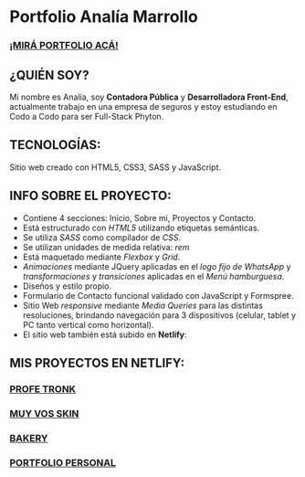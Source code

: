 # Portfolio Analía Marrollo

### [¡MIRÁ PORTFOLIO ACÁ!](https://analiamarrollo.github.io/PORTFOLIO-ANALIA-MARROLLO)
## ¿QUIÉN SOY?

Mi nombre es Analía, soy **Contadora Pública** y **Desarrolladora Front-End**, actualmente trabajo en una empresa de seguros y estoy estudiando en Codo a Codo para ser Full-Stack Phyton. 

## TECNOLOGÍAS:

Sitio web creado con HTML5, CSS3, SASS y JavaScript.

## INFO SOBRE EL PROYECTO:

* Contiene 4 secciones: Inicio, Sobre mi, Proyectos y Contacto.
* Está estructurado con *HTML5* utilizando etiquetas semánticas.
* Se utiliza *SASS* como compilador de *CSS*.
* Se utilizan unidades de medida relativa: *rem*
* Está maquetado mediante *Flexbox* y *Grid*.
* *Animaciones* mediante JQuery aplicadas en el *logo fijo de WhatsApp* y *transformaciones* y *transiciones* aplicadas en el *Menú hamburguesa*.
* Diseños y estilo propio.
* Formulario de Contacto funcional validado con JavaScript y Formspree.
* Sitio Web *responsive* mediante *Media Queries* para las distintas resoluciones, brindando navegación para 3 dispositivos (celular, tablet y PC tanto vertical como horizontal).
* El sitio web también está subido en **Netlify**: 

## MIS PROYECTOS EN NETLIFY:

### [PROFE TRONK]()
### [MUY VOS SKIN]()
### [BAKERY]()
### [PORTFOLIO PERSONAL]()

